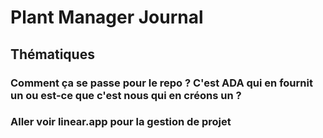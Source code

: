 # Plant Manager Journal

## Thématiques

### Comment ça se passe pour le repo ? C'est ADA qui en fournit un ou est-ce que c'est nous qui en créons un ?

### Aller voir linear.app pour la gestion de projet
